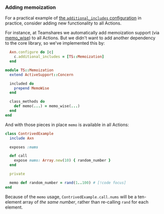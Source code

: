 ### Adding memoization

For a practical example of [the `additional_includes` configuration](/reference/configuration#additional-includes) in practice, consider adding new functionality to all Actions.

For instance, at Teamshares we automatically add memoization support (via [memo_wise](https://github.com/panorama-ed/memo_wise)) to all Actions.  But we didn't want to add another dependency to the core library, so we've implemented this by:


```ruby
  Axn.configure do |c|
    c.additional_includes = [TS::Memoization]
  end
```

```ruby
module TS::Memoization
  extend ActiveSupport::Concern

  included do
    prepend MemoWise
  end

  class_methods do
    def memo(...) = memo_wise(...)
  end
end
```

And with those pieces in place `memo` is available in all Actions:

```ruby
class ContrivedExample
  include Axn

  exposes :nums

  def call
    expose nums: Array.new(10) { random_number }
  end

  private

  memo def random_number = rand(1..100) # [!code focus]
end
```

Because of the `memo` usage, `ContrivedExample.call.nums` will be a ten-element array of _the same number_, rather than re-calling `rand` for each element.
